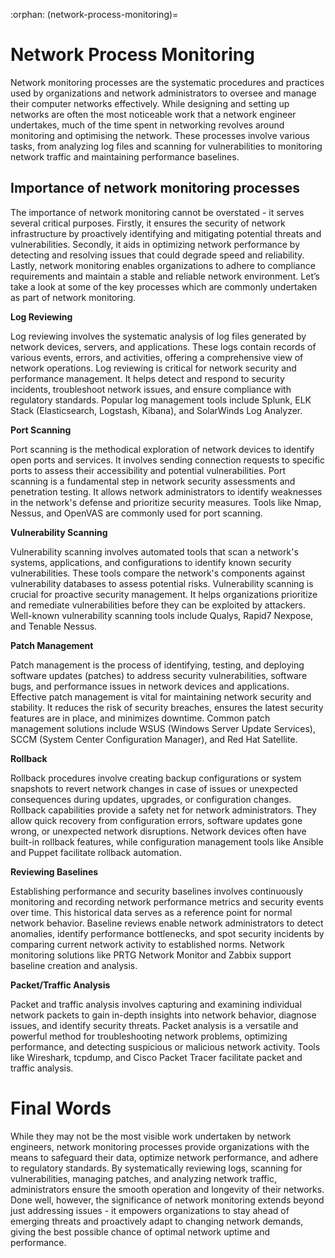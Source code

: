 :orphan:
(network-process-monitoring)=

# Network  Process Monitoring

Network monitoring processes are the systematic procedures and practices used by organizations and network administrators to oversee and manage their computer networks effectively. While designing and setting up networks are often the most noticeable work that a network engineer undertakes, much of the time spent in networking revolves around monitoring and optimising the network. These processes involve various tasks, from analyzing log files and scanning for vulnerabilities to monitoring network traffic and maintaining performance baselines. 

 

## Importance of network monitoring processes

The importance of network monitoring cannot be overstated - it serves several critical purposes. Firstly, it ensures the security of network infrastructure by proactively identifying and mitigating potential threats and vulnerabilities. Secondly, it aids in optimizing network performance by detecting and resolving issues that could degrade speed and reliability. Lastly, network monitoring enables organizations to adhere to compliance requirements and maintain a stable and reliable network environment. Let’s take a look at some of the key processes which are commonly undertaken as part of network monitoring. 

 

**Log Reviewing**

Log reviewing involves the systematic analysis of log files generated by network devices, servers, and applications. These logs contain records of various events, errors, and activities, offering a comprehensive view of network operations. Log reviewing is critical for network security and performance management. It helps detect and respond to security incidents, troubleshoot network issues, and ensure compliance with regulatory standards. Popular log management tools include Splunk, ELK Stack (Elasticsearch, Logstash, Kibana), and SolarWinds Log Analyzer.



**Port Scanning**

Port scanning is the methodical exploration of network devices to identify open ports and services. It involves sending connection requests to specific ports to assess their accessibility and potential vulnerabilities. Port scanning is a fundamental step in network security assessments and penetration testing. It allows network administrators to identify weaknesses in the network's defense and prioritize security measures. Tools like Nmap, Nessus, and OpenVAS are commonly used for port scanning.



**Vulnerability Scanning**

Vulnerability scanning involves automated tools that scan a network's systems, applications, and configurations to identify known security vulnerabilities. These tools compare the network's components against vulnerability databases to assess potential risks. Vulnerability scanning is crucial for proactive security management. It helps organizations prioritize and remediate vulnerabilities before they can be exploited by attackers. Well-known vulnerability scanning tools include Qualys, Rapid7 Nexpose, and Tenable Nessus.



**Patch Management**

Patch management is the process of identifying, testing, and deploying software updates (patches) to address security vulnerabilities, software bugs, and performance issues in network devices and applications. Effective patch management is vital for maintaining network security and stability. It reduces the risk of security breaches, ensures the latest security features are in place, and minimizes downtime. Common patch management solutions include WSUS (Windows Server Update Services), SCCM (System Center Configuration Manager), and Red Hat Satellite.



**Rollback**

Rollback procedures involve creating backup configurations or system snapshots to revert network changes in case of issues or unexpected consequences during updates, upgrades, or configuration changes. Rollback capabilities provide a safety net for network administrators. They allow quick recovery from configuration errors, software updates gone wrong, or unexpected network disruptions. Network devices often have built-in rollback features, while configuration management tools like Ansible and Puppet facilitate rollback automation.



**Reviewing Baselines**

Establishing performance and security baselines involves continuously monitoring and recording network performance metrics and security events over time. This historical data serves as a reference point for normal network behavior. Baseline reviews enable network administrators to detect anomalies, identify performance bottlenecks, and spot security incidents by comparing current network activity to established norms. Network monitoring solutions like PRTG Network Monitor and Zabbix support baseline creation and analysis.



**Packet/Traffic Analysis**

Packet and traffic analysis involves capturing and examining individual network packets to gain in-depth insights into network behavior, diagnose issues, and identify security threats. Packet analysis is a versatile and powerful method for troubleshooting network problems, optimizing performance, and detecting suspicious or malicious network activity. Tools like Wireshark, tcpdump, and Cisco Packet Tracer facilitate packet and traffic analysis.

# Final Words

While they may not be the most visible work undertaken by network engineers, network monitoring processes provide organizations with the means to safeguard their data, optimize network performance, and adhere to regulatory standards. By systematically reviewing logs, scanning for vulnerabilities, managing patches, and analyzing network traffic, administrators ensure the smooth operation and longevity of their networks. Done well, however, the significance of network monitoring extends beyond just addressing issues - it empowers organizations to stay ahead of emerging threats and proactively adapt to changing network demands, giving the best possible chance of optimal network uptime and performance.
